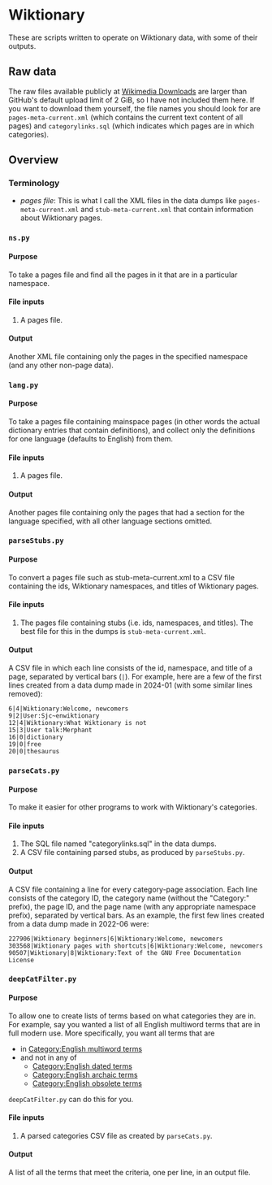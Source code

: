 # Wiktionary
These are scripts written to operate on Wiktionary data, with some of their outputs.

## Raw data
The raw files available publicly at [Wikimedia Downloads](https://dumps.wikimedia.org/) are larger than GitHub's default upload limit of 2 GiB, so I have not included them here. If you want to download them yourself, the file names you should look for are `pages-meta-current.xml` (which contains the current text content of all pages) and `categorylinks.sql` (which indicates which pages are in which categories).

## Overview
### Terminology
* *pages file*: This is what I call the XML files in the data dumps like `pages-meta-current.xml` and `stub-meta-current.xml` that contain information about Wiktionary pages.

### `ns.py`
#### Purpose
To take a pages file and find all the pages in it that are in a particular namespace.

#### File inputs
1. A pages file.

#### Output
Another XML file containing only the pages in the specified namespace (and any other non-page data).

### `lang.py`
#### Purpose
To take a pages file containing mainspace pages (in other words the actual dictionary entries that contain definitions), and collect only the definitions for one language (defaults to English) from them.

#### File inputs
1. A pages file.

#### Output
Another pages file containing only the pages that had a section for the language specified, with all other language sections omitted.

### `parseStubs.py`
#### Purpose
To convert a pages file such as stub-meta-current.xml to a CSV file containing the ids, Wiktionary namespaces, and titles of Wiktionary pages.

#### File inputs
1. The pages file containing stubs (i.e. ids, namespaces, and titles). The best file for this in the dumps is `stub-meta-current.xml`.

#### Output
A CSV file in which each line consists of the id, namespace, and title of a page, separated by vertical bars (`|`). For example, here are a few of the first lines created from a data dump made in 2024-01 (with some similar lines removed):
```csv
6|4|Wiktionary:Welcome, newcomers
9|2|User:Sjc~enwiktionary
12|4|Wiktionary:What Wiktionary is not
15|3|User talk:Merphant
16|0|dictionary
19|0|free
20|0|thesaurus
```

### `parseCats.py`
#### Purpose
To make it easier for other programs to work with Wiktionary's categories.

#### File inputs
1. The SQL file named "categorylinks.sql" in the data dumps.
1. A CSV file containing parsed stubs, as produced by `parseStubs.py`.

#### Output
A CSV file containing a line for every category-page association. Each line consists of the category ID, the category name (without the "Category:" prefix), the page ID, and the page name (with any appropriate namespace prefix), separated by vertical bars. As an example, the first few lines created from a data dump made in 2022-06 were:

```csv
227906|Wiktionary beginners|6|Wiktionary:Welcome, newcomers
303568|Wiktionary pages with shortcuts|6|Wiktionary:Welcome, newcomers
90507|Wiktionary|8|Wiktionary:Text of the GNU Free Documentation License
```

### `deepCatFilter.py`
#### Purpose
To allow one to create lists of terms based on what categories they are in. For example, say you wanted a list of all English multiword terms that are in full modern use. More specifically, you want all terms that are

* in [Category:English multiword terms](https://en.wiktionary.org/wiki/Category:English_multiword_terms)
* and not in any of
   * [Category:English dated terms](https://en.wiktionary.org/wiki/Category:English_dated_terms)
   * [Category:English archaic terms](https://en.wiktionary.org/wiki/Category:English_archaic_terms)
   * [Category:English obsolete terms](https://en.wiktionary.org/wiki/Category:English_obsolete_terms)

`deepCatFilter.py` can do this for you.

#### File inputs
1. A parsed categories CSV file as created by `parseCats.py`.

#### Output
A list of all the terms that meet the criteria, one per line, in an output file.
